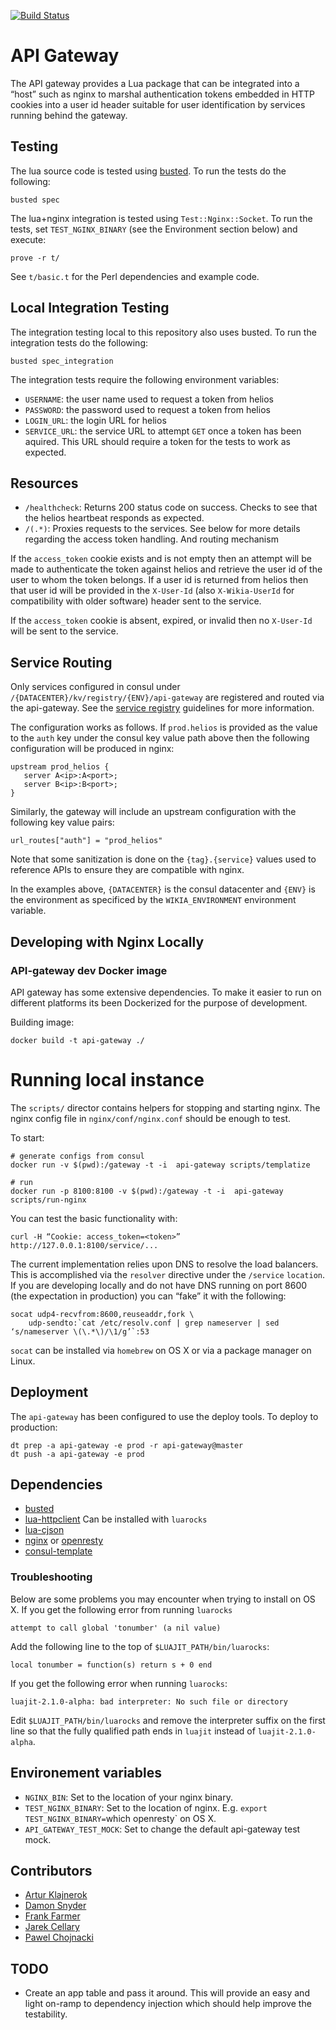[![Build Status](https://travis-ci.org/Wikia/api-gateway.svg?branch=master)](https://travis-ci.org/Wikia/api-gateway)

# API Gateway

The API gateway provides a Lua package that can be integrated into a “host”
such as nginx to marshal authentication tokens embedded in HTTP cookies into a
user id header suitable for user identification by services running behind the
gateway.

## Testing

The lua source code is tested using [busted](http://olivinelabs.com/busted/). To run the tests do
the following:

```
busted spec
```

The lua+nginx integration is tested using `Test::Nginx::Socket`. To run the
tests, set `TEST_NGINX_BINARY` (see the Environment section below) and execute:

```
prove -r t/
```

See `t/basic.t` for the Perl dependencies and example code.

## Local Integration Testing

The integration testing local to this repository also uses busted. To run the
integration tests do the following:

```
busted spec_integration
```

The integration tests require the following environment variables:

 * `USERNAME`: the user name used to request a token from helios
 * `PASSWORD`: the password used to request a token from helios
 * `LOGIN_URL`: the login URL for helios
 * `SERVICE_URL`: the service URL to attempt `GET` once a token has been
	 aquired. This URL should require a token for the tests to work as expected.

## Resources

 * `/healthcheck`: Returns 200 status code on success. Checks to see that the
	 helios heartbeat responds as expected.
 * `/(.*)`: Proxies requests to the services. See below for more details regarding the access token handling. And routing mechanism


If the `access_token` cookie exists and is not empty then an attempt will be
made to authenticate the token against helios and retrieve the user id of the
user to whom the token belongs. If a user id is returned from helios then that
user id will be provided in the `X-User-Id` (also `X-Wikia-UserId` for compatibility with older software) header sent to the service.

If the `access_token` cookie is absent, expired, or invalid then no
`X-User-Id` will be sent to the service.

## Service Routing

Only services configured in consul under `/{DATACENTER}/kv/registry/{ENV}/api-gateway`
are registered and routed via the api-gateway. See the [service
registry](https://github.com/Wikia/guidelines/tree/master/ConsulAndServiceDiscovery#service-registries)
guidelines for more information.

The configuration works as follows. If `prod.helios` is provided as the value to
the `auth` key under the consul key value path above then the following
configuration will be produced in nginx:

```
upstream prod_helios {
   server A<ip>:A<port>;
   server B<ip>:B<port>;
}
```

Similarly, the gateway will include an upstream configuration with the following
key value pairs:

```
url_routes["auth"] = "prod_helios"
```

Note that some sanitization is done on the `{tag}.{service}` values used to
reference APIs to ensure they are compatible with nginx.

In the examples above, `{DATACENTER}` is the consul datacenter and `{ENV}` is
the environment as specificed by the `WIKIA_ENVIRONMENT` environment variable.

## Developing with Nginx Locally

### API-gateway dev Docker image

API gateway has some extensive dependencies. To make it easier to run on different platforms its been Dockerized for the purpose of development.

Building image:
```
docker build -t api-gateway ./
```


# Running local instance

The `scripts/` director contains helpers for stopping and starting nginx. The
nginx config file in `nginx/conf/nginx.conf` should be enough to test.

To start:

```
# generate configs from consul
docker run -v $(pwd):/gateway -t -i  api-gateway scripts/templatize

# run
docker run -p 8100:8100 -v $(pwd):/gateway -t -i  api-gateway scripts/run-nginx
```

You can test the basic functionality with:

```
curl -H “Cookie: access_token=<token>” http://127.0.0.1:8100/service/...
```

The current implementation relies upon DNS to resolve the load balancers. This
is accomplished via the `resolver` directive under the `/service` `location`. If
you are developing locally and do not have DNS running on port 8600 (the
expectation in production) you can “fake” it with the following:

```
socat udp4-recvfrom:8600,reuseaddr,fork \
	udp-sendto:`cat /etc/resolv.conf | grep nameserver | sed ‘s/nameserver \(\.*\)/\1/g’`:53
```

`socat` can be installed via `homebrew` on OS X or via a package manager on
Linux.





## Deployment

The `api-gateway` has been configured to use the deploy tools. To deploy to
production:

```
dt prep -a api-gateway -e prod -r api-gateway@master
dt push -a api-gateway -e prod
```

## Dependencies

 * [busted](http://olivinelabs.com/busted/)
 * [lua-httpclient](https://github.com/lusis/lua-httpclient) Can be installed with `luarocks`
 * [lua-cjson](https://github.com/mpx/lua-cjson)
 * [nginx](http://nginx.org/) or [openresty](http://openresty.org)
 * [consul-template](https://github.com/hashicorp/consul-template)

### Troubleshooting

Below are some problems you may encounter when trying to install on OS X. If you
get the following error from running `luarocks`

```
attempt to call global 'tonumber' (a nil value)
```

Add the following line to the top of `$LUAJIT_PATH/bin/luarocks`:
```
local tonumber = function(s) return s + 0 end
```

If you get the following error when running `luarocks`:

```
luajit-2.1.0-alpha: bad interpreter: No such file or directory
```

Edit `$LUAJIT_PATH/bin/luarocks` and remove the interpreter suffix on the first
line so that the fully qualified path ends in `luajit` instead of
`luajit-2.1.0-alpha`.

## Environement variables

 * `NGINX_BIN`: Set to the location of your nginx binary.
 * `TEST_NGINX_BINARY`: Set to the location of nginx.
		E.g. `export TEST_NGINX_BINARY=`which openresty` on OS X.
 * `API_GATEWAY_TEST_MOCK`: Set to change the default api-gateway test mock.

## Contributors

 * [Artur Klajnerok](https://github.com/ArturKlajnerok)
 * [Damon Snyder](https://github.com/drsnyder)
 * [Frank Farmer](https://github.com/frankfarmer)
 * [Jarek Cellary](https://github.com/jcellary)
 * [Pawel Chojnacki](https://github.com/pchojnacki)

## TODO

 * Create an app table and pass it around. This will provide an easy and light on-ramp to
   dependency injection which should help improve the testability.

